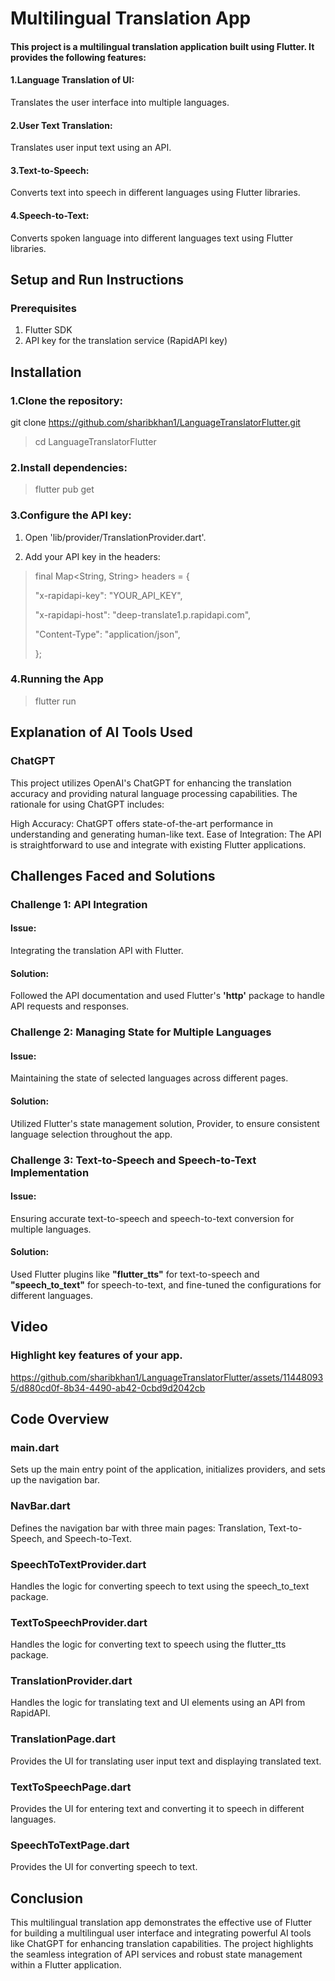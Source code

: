# Multilingual Translation App

#### This project is a multilingual translation application built using Flutter. It provides the following features:

#### 1.Language Translation of UI:
 Translates the user interface into multiple languages.

#### 2.User Text Translation:
 Translates user input text using an API.

#### 3.Text-to-Speech:
 Converts text into speech in different languages using Flutter libraries.

#### 4.Speech-to-Text:
 Converts spoken language into different languages text using Flutter libraries.


## Setup and Run Instructions

### Prerequisites
1. Flutter SDK
2. API key for the translation service (RapidAPI key)


## Installation

### 1.Clone the repository:

git clone https://github.com/sharibkhan1/LanguageTranslatorFlutter.git

>cd LanguageTranslatorFlutter

### 2.Install dependencies:

>flutter pub get

### 3.Configure the API key:

1. Open 'lib/provider/TranslationProvider.dart'.

2. Add your API key in the headers:



>final Map<String, String> headers = {
>
> "x-rapidapi-key": "YOUR_API_KEY",
>
>  "x-rapidapi-host": "deep-translate1.p.rapidapi.com",
>
> "Content-Type": "application/json",
>
> };

### 4.Running the App

>flutter run

## Explanation of AI Tools Used

### ChatGPT

This project utilizes OpenAI's ChatGPT for enhancing the translation accuracy and providing natural language processing capabilities. The rationale for using ChatGPT includes:

High Accuracy: ChatGPT offers state-of-the-art performance in understanding and generating human-like text.
Ease of Integration: The API is straightforward to use and integrate with existing Flutter applications.

## Challenges Faced and Solutions

### Challenge 1: API Integration

#### Issue:
 Integrating the translation API with Flutter.

#### Solution:
 Followed the API documentation and used Flutter's **'http'** package to handle API requests and responses.

### Challenge 2: Managing State for Multiple Languages

#### Issue:
 Maintaining the state of selected languages across different pages.

#### Solution:
 Utilized Flutter's state management solution, Provider, to ensure consistent language selection throughout the app.

### Challenge 3: Text-to-Speech and Speech-to-Text Implementation

#### Issue:
 Ensuring accurate text-to-speech and speech-to-text conversion for multiple languages.
#### Solution:
 Used Flutter plugins like **"flutter_tts"** for text-to-speech and **"speech_to_text"** for speech-to-text, and fine-tuned the configurations for different languages.

## Video 

### Highlight key features of your app.

https://github.com/sharibkhan1/LanguageTranslatorFlutter/assets/114480935/d880cd0f-8b34-4490-ab42-0cbd9d2042cb

## Code Overview

### main.dart
Sets up the main entry point of the application, initializes providers, and sets up the navigation bar.

### NavBar.dart
Defines the navigation bar with three main pages: Translation, Text-to-Speech, and Speech-to-Text.

### SpeechToTextProvider.dart
Handles the logic for converting speech to text using the speech_to_text package.

### TextToSpeechProvider.dart
Handles the logic for converting text to speech using the flutter_tts package.

### TranslationProvider.dart
Handles the logic for translating text and UI elements using an API from RapidAPI.

### TranslationPage.dart
Provides the UI for translating user input text and displaying translated text.

### TextToSpeechPage.dart
Provides the UI for entering text and converting it to speech in different languages.

### SpeechToTextPage.dart
Provides the UI for converting speech to text.


## Conclusion

This multilingual translation app demonstrates the effective use of Flutter for building a multilingual user interface and integrating powerful AI tools like ChatGPT for enhancing translation capabilities. The project highlights the seamless integration of API services and robust state management within a Flutter application.










